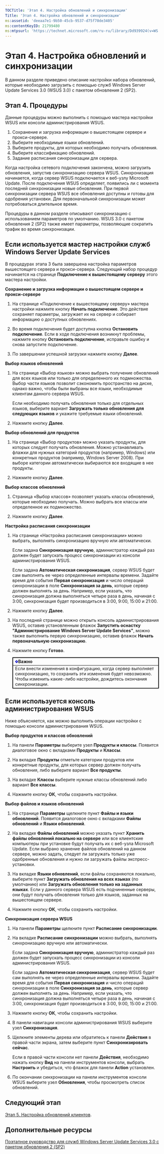 ```yaml
---
TOCTitle: 'Этап 4. Настройка обновлений и синхронизации'
Title: 'Этап 4. Настройка обновлений и синхронизации'
ms:assetid: 'deeaa7e1-9b50-45cb-9537-d75f70de3405'
ms:contentKeyID: 21799480
ms:mtpsurl: 'https://technet.microsoft.com/ru-ru/library/Dd939924(v=WS.10)'
---
```


Этап 4. Настройка обновлений и синхронизации
============================================

В данном разделе приведено описание настройки набора обновлений, которые необходимо загрузить с помощью служб Windows Server Update Services 3.0 (WSUS 3.0) с пакетом обновления 2 (SP2).

Этап 4. Процедуры
-----------------

Данные процедуры можно выполнить с помощью мастера настройки WSUS или консоли администрирования WSUS.

1.  Сохранение и загрузка информации о вышестоящем сервере и прокси-сервере.
2.  Выберите необходимые языки обновлений.
3.  Выберите продукты, для которых необходимо получать обновления.
4.  Выберите классификацию обновлений.
5.  Задание расписания синхронизации для сервера.

Когда настройка сетевого подключения закончена, можно загрузить обновления, запустив синхронизацию сервера WSUS. Синхронизация начинается, когда сервер WSUS подключается к веб-узлу Microsoft Update. После подключения WSUS определяет, появились ли с момента последней синхронизации новые обновления. При первой синхронизации сервера WSUS все обновления доступны и готовы для одобрения установки. Для первоначальной синхронизации может потребоваться длительное время.

Процедуры в данном разделе описывают синхронизацию с использованием параметров по умолчанию. WSUS 3.0 с пакетом обновления 2 (SP2) также имеет параметры, позволяющие сократить трафик во время синхронизации.

Если используется мастер настройки служб Windows Server Update Services
-----------------------------------------------------------------------

В процедурах этапа 3 была завершена настройка параметров вышестоящего сервера и прокси-сервера. Следующий набор процедур начинается на странице **Подключение к вышестоящему серверу** этого мастера настройки.

**Сохранение и загрузка информации о вышестоящем сервере и прокси-сервере**
1.  На странице «Подключение к вышестоящему серверу» мастера настройки нажмите кнопку **Начать подключение**. Это действие сохраняет параметры, загружает их на сервер и собирает информацию о доступных обновлениях.

2.  Во время подключения будет доступна кнопка **Остановить подключение**. Если в ходе подключения возникнут проблемы, нажмите кнопку **Остановить подключение**, исправьте ошибку и снова запустите подключение.

3.  По завершении успешной загрузки нажмите кнопку **Далее**.

**Выбор языков обновлений**
1.  На странице «Выбор языков» можно выбрать получение обновлений для всех языков или только для определенного их подмножества. Выбор части языков позволит сэкономить пространство на диске, однако важно, чтобы были выбраны все языки, необходимые клиентам данного сервера WSUS.

    Если необходимо получать обновления только для отдельных языков, выберите вариант **Загружать только обновления для следующих языков** и укажите требуемые языки обновлений.

2.  Нажмите кнопку **Далее**.

**Выбор обновлений для продуктов**
1.  На странице «Выбор продуктов» можно указать продукты, для которых следует получать обновления. Можно устанавливать флажки для нужных категорий продуктов (например, Windows) или конкретных продуктов (например, Windows Server 2008). При выборе категории автоматически выбираются все входящие в нее продукты.

2.  Нажмите кнопку **Далее**.

**Выбор классов обновлений**
1.  Страница «Выбор классов» позволяет указать классы обновлений, которые необходимо получать. Можно выбрать все классы или определенное их подмножество.

2.  Нажмите кнопку **Далее**.

**Настройка расписания синхронизации**
1.  На странице «Настройка расписания синхронизации» можно выбрать, выполнять синхронизацию вручную или автоматически.

    Если задана **Синхронизация вручную**, администратор каждый раз должен будет запускать процесс синхронизации из консоли администрирования WSUS.

    Если задана **Автоматическая синхронизация**, сервер WSUS будет сам выполнять ее через определенные интервалы времени. Задайте время для события **Первая синхронизация** и число операций синхронизации в поле **Синхронизация за день**, которые сервер должен выполнять за день. Например, если указать, что синхронизация должна выполняться четыре раза в день, начиная с 3:00, синхронизация будет производиться в 3:00, 9:00, 15:00 и 21:00.

2.  Нажмите кнопку **Далее**.

3.  На последней странице можно открыть консоль администрирования WSUS, оставив установленным флажок **Запустить оснастку "Администрирование Windows Server Update Services"**, можно также выполнить первую синхронизацию, оставив флажок **Начать первоначальную синхронизацию**.

4.  Нажмите кнопку **Готово**.

 
    <table style="border:1px solid black;">
    <colgroup>
    <col width="100%" />
    </colgroup>
    <thead>
    <tr class="header">
    <th style="border:1px solid black;" ><img src="images/Dd939924.Important(WS.10).gif" />Важно</th>
    </tr>
    </thead>
    <tbody>
    <tr class="odd">
    <td style="border:1px solid black;">Если внести изменения в конфигурацию, когда сервер выполняет синхронизацию, то сохранить эти изменения будет невозможно. Чтобы изменить какие-либо настройки, дождитесь окончания синхронизации.
    </td>
    </tr>
    </tbody>
    </table>
 

Если используется консоль администрирования WSUS
------------------------------------------------

Ниже объясняется, как можно выполнить операции настройки с помощью консоли администрирования WSUS.

**Выбор продуктов и классов обновлений**
1.  На панели **Параметры** выберите узел **Продукты и классы**. Появится диалоговое окно с вкладками **Продукты** и **Классы**.

2.  На вкладке **Продукты** отметьте категории продуктов или конкретные продукты, для которых сервер должен получать обновления, либо выберите вариант **Все продукты**.

3.  На вкладке **Классы** выберите нужные классы обновлений либо вариант **Все классы**.

4.  Нажмите кнопку **ОК**, чтобы сохранить настройки.

**Выбор файлов и языков обновлений**
1.  На странице **Параметры** щелкните пункт **Файлы и языки обновлений**. Появится диалоговое окно с вкладками **Файлы обновлений** и **Языки обновлений**.

2.  На вкладке **Файлы обновлений** можно указать пункт **Хранить файлы обновлений локально на сервере** или все клиентские компьютеры при установке будут получать их с веб-узла Microsoft Update. Если выбрано хранение файлов обновлений на данном сервере, можно задать, следует ли загружать только уже одобренные обновления и нужно ли загружать файлы экспресс-установки.

3.  На вкладке **Языки обновлений**, если файлы сохраняются локально, выберите пункт **Загружать обновления на всех языках** (по умолчанию) или **Загружать обновления только на заданных языках**. Если у данного сервера WSUS есть подчиненные серверы, они будут получать обновления только для языков, заданных на вышестоящем сервере.

4.  Нажмите кнопку **ОК**, чтобы сохранить настройки.

**Синхронизация сервера WSUS**
1.  На панели **Параметры** щелкните пункт **Расписание синхронизации**.

2.  На вкладке **Расписание синхронизации** можно выбрать, выполнять синхронизацию вручную или автоматически.

    Если задана **Синхронизация вручную**, администратор каждый раз должен будет запускать процесс синхронизации из консоли администрирования WSUS.

    Если задана **Автоматическая синхронизация**, сервер WSUS будет сам выполнять ее через определенные интервалы времени. Задайте время для события **Первая синхронизация** и число операций синхронизации в поле **Синхронизация за день**, которые сервер должен выполнять за день. Например, если указать, что синхронизация должна выполняться четыре раза в день, начиная с 3:00, синхронизация будет производиться в 3:00, 9:00, 15:00 и 21:00.

3.  Нажмите кнопку **ОК**, чтобы сохранить настройки.

4.  В панели навигации консоли администрирования WSUS выберите узел **Синхронизация**.

5.  Щелкните элементы дерева или обратитесь к панели **Действия** в правой части экрана, затем выберите пункт **Синхронизировать сейчас**.

    Если в правой части консоли нет панели **Действия**, необходимо нажать кнопку **Вид** на панели инструментов консоли, выбрать **Настроить** и убедиться, что флажок для панели **Action** установлен.

6.  По окончании синхронизации на панели инструментов консоли WSUS выберите узел **Обновления**, чтобы просмотреть список обновлений.

Следующий этап
--------------

[Этап 5. Настройка обновлений клиентов](https://technet.microsoft.com/5ae60ead-3e94-456c-a692-c0f193ea5d5a).

Дополнительные ресурсы
----------------------

[Поэтапное руководство для служб Windows Server Update Services 3.0 с пакетом обновления 2 (SP2)](https://technet.microsoft.com/4b504edc-93b3-45b0-a7e8-d0107f1a4442)
